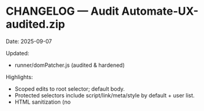 # CHANGELOG — Audit Automate-UX-audited.zip
Date: 2025-09-07

Updated:
- runner/domPatcher.js (audited & hardened)

Highlights:
- Scoped edits to root selector; default body.
- Protected selectors include script/link/meta/style by default + user list.
- HTML sanitization (no <script>, <iframe>, event handlers, or javascript: URLs).
- Idempotent CSS upsert that merges properties per selector.
- Dedup of elements across overlapping roots/selectors.
- Soft budget via maxOps + applied log for observability.

Compatibility:
- Keeps the same `applyOps({{ html, css, ops, root, protectedSelectors, maxOps }})` signature.
